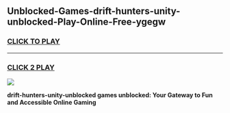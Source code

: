
## Unblocked-Games-drift-hunters-unity-unblocked-Play-Online-Free-ygegw
<h3>
<a href="https://premium76.site?title=drift-hunters-unity-unblocked&ref=26A">CLICK TO PLAY</a></h3>
<hr>

<h3>
<a href="https://premium76.site?title=drift-hunters-unity-unblocked&ref=26A">CLICK 2 PLAY</a>
  
</h3>

<a href="https://premium76.site?title=drift-hunters-unity-unblocked&ref=26A"><img src="https://clearcache.store/games.png"></a>


**drift-hunters-unity-unblocked games unblocked: Your Gateway to Fun and Accessible Online Gaming**

